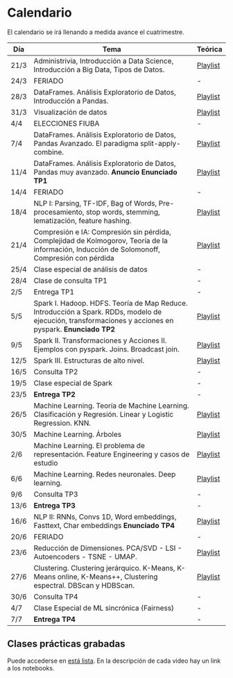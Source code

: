# Calendario

El calendario se irá llenando a medida avance el cuatrimestre.

| Día | Tema | Teórica |
|-----|------|---------|
|  21/3   |   Administrivia, Introducción a Data Science, Introducción a Big Data, Tipos de Datos.   |    [Playlist](https://www.youtube.com/playlist?list=PLeo_qKwGPZYevnuxYBfrvQ32zJJE2--Y4)     |
|  24/3   |  FERIADO |   -  |
|  28/3   |   DataFrames. Análisis Exploratorio de Datos, Introducción a Pandas.   |    [Playlist](https://www.youtube.com/playlist?list=PLeo_qKwGPZYcRxxR-GNmBcLbujTieWpQQ)     |
|  31/3   |   Visualización de datos   |    [Playlist](https://www.youtube.com/playlist?list=PLeo_qKwGPZYf-OzcYqlPIJdU1AHQYb3Ga)     |
|  4/4   |   ELECCIONES FIUBA   |    -     |
|  7/4   |   DataFrames. Análisis Exploratorio de Datos, Pandas Avanzado. El paradigma split-apply-combine.   |    [Playlist](https://www.youtube.com/playlist?list=PLeo_qKwGPZYf9d23qU6_t6hl7ufyfclyW)     |
|  11/4   |   DataFrames. Análisis Exploratorio de Datos, Pandas muy avanzado. **Anuncio Enunciado TP1**   |    [Playlist](https://www.youtube.com/playlist?list=PLeo_qKwGPZYeu0ToyqSvq4fmUBrmRTkCp)     |
|  14/4   |   FERIADO   |    -     |
|  18/4   |   NLP I: Parsing, TF-IDF, Bag of Words, Pre-procesamiento, stop words, stemming, lematización, feature hashing.   |    [Playlist](https://www.youtube.com/playlist?list=PLeo_qKwGPZYfkL8tu3Mg3_5xb1UYGvjWH)     |
|  21/4   |   Compresión e IA: Compresión sin pérdida, Complejidad de Kolmogorov, Teoría de la información, Inducción de Solomonoff, Compresión con pérdida   |    [Playlist](https://www.youtube.com/playlist?list=PLeo_qKwGPZYfKGWLlVG8J86OzRgJ8NLcJ)     |
|  25/4   |   Clase especial de análisis de datos   |  -   |
|  28/4   |   Clase de consulta TP1  |  -   |
|  2/5   |   Entrega TP1  |  -   |
|  5/5   |   Spark I. Hadoop. HDFS. Teoría de Map Reduce. Introducción a Spark. RDDs, modelo de ejecución, transformaciones y acciones en pyspark. **Enunciado TP2**   |    [Playlist](https://www.youtube.com/playlist?list=PLeo_qKwGPZYck1nRMGJFeWIN2W5IrxoLO)     |
|  9/5   |   Spark II. Transformaciones y Acciones II. Ejemplos con pyspark. Joins. Broadcast join.   |    [Playlist](https://www.youtube.com/playlist?list=PLeo_qKwGPZYeu_JRN8eQgzJUfaXUrhsk2)     |
|  12/5   |   Spark III. Estructuras de alto nivel.   |    [Playlist](https://www.youtube.com/playlist?list=PLeo_qKwGPZYfTqNkt7zS8fAqf3-_IQlkd)     |
|  16/5   |  Consulta TP2   |    -     |
|  19/5   |   Clase especial de Spark  |    -     |
|  23/5   |   **Entrega TP2**  |    -     |
|  26/5   |   Machine Learning. Teoría de Machine Learning. Clasificación y Regresión. Linear y Logistic Regression. KNN.  |    [Playlist](https://www.youtube.com/playlist?list=PLeo_qKwGPZYesnp_BG0RejQCfHnlthj-5)     |
|  30/5   |   Machine Learning. Árboles  |    [Playlist](https://www.youtube.com/playlist?list=PLeo_qKwGPZYeJQb-M1nE_cnj43uOKZtf2)     |
|  2/6   |   Machine Learning. El problema de representación. Feature Engineering y casos de estudio  |    [Playlist](https://www.youtube.com/playlist?list=PLeo_qKwGPZYf9JstrrlXBf_SSg66aEJQk)     |
|  6/6   |   Machine Learning. Redes neuronales. Deep learning.  |    [Playlist](https://www.youtube.com/playlist?list=PLeo_qKwGPZYeMhP2KGFWFHNDesRCyRB5j)    |
|  9/6   |   Consulta TP3  |   -    |
|  13/6   |   **Entrega TP3**  |   -    |
|  16/6   |   NLP II: RNNs, Convs 1D, Word embeddings, Fasttext, Char embeddings  **Enunciado TP4**|   [Playlist](https://www.youtube.com/playlist?list=PLeo_qKwGPZYc3ZKiKx5GJVHc1Qwsejgmx)    |
|  20/6   |   FERIADO  |   -    |
|  23/6   |   Reducción de Dimensiones. PCA/SVD - LSI - Autoencoders - TSNE - UMAP.  |   [Playlist](https://www.youtube.com/playlist?list=PLeo_qKwGPZYeTvoYdNOR9alvMUMfwq-1Z)    |
|  27/6   |   Clustering. Clustering jerárquico. K-Means, K-Means online, K-Means++, Clustering espectral. DBScan y HDBScan.  |   [Playlist](https://www.youtube.com/playlist?list=PLeo_qKwGPZYd6IYbQsMwPSIbDNGsuqByW)    |
|  30/6   |   Consulta TP4  |   -    |
|  4/7   |   Clase Especial de ML sincrónica (Fairness) |   -    |
|  7/7   |   **Entrega TP4** |   -    |


## Clases prácticas grabadas

Puede accederse en [está lista](https://www.youtube.com/playlist?list=PLeo_qKwGPZYeB9qae9WrNIfwD-0cPTeoq). En la descripción de cada video hay un link a los notebooks.

